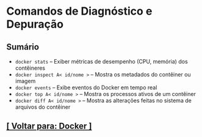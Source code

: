 # Comandos de Diagnóstico e Depuração

## Sumário

- `docker stats` – Exiber métricas de desempenho (CPU, memória) dos contêineres
- `docker inspect A< id/nome >` – Mostra os metadados do contêiner ou imagem
- `docker events` – Exibe eventos do Docker em tempo real
- `docker top A< id/nome >` – Mostra os processos ativos de um contêiner
- `docker diff A< id/nome >` – Mostra as alterações feitas no sistema de arquivos do contêiner

## [[ Voltar para: Docker ]](../docker.md)